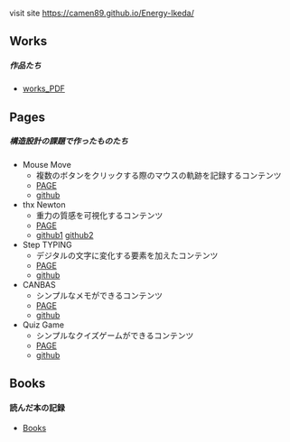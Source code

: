 visit site
https://camen89.github.io/Energy-Ikeda/

## Works  
##### 作品たち  
- [works_PDF](https://drive.google.com/file/d/1k_CPJFxsxfA0FnG3pekyMBntndXVmKeg/view?usp=drive_link)

## Pages
##### 構造設計の課題で作ったものたち  
- Mouse Move    
  - 複数のボタンをクリックする際のマウスの軌跡を記録するコンテンツ  
  - [PAGE](https://camen89.github.io/Mouse-move-redesign/)
  - [github](https://github.com/camen89/Mouse-move-redesign?tab=readme-ov-file)  
- thx Newton  
  - 重力の質感を可視化するコンテンツ  
  - [PAGE](https://camen89.github.io/Gravity_page/)  
  - [github1](https://github.com/camen89/Gravity_page) [github2](https://github.com/camen89/GRAVITY_inside)  
- Step TYPING  
  - デジタルの文字に変化する要素を加えたコンテンツ  
  - [PAGE](https://camen89.github.io/StepTYPING/)  
  - [github](https://github.com/camen89/StepTYPING)  
- CANBAS  
  - シンプルなメモができるコンテンツ  
  - [PAGE](https://camen89.github.io/CANBAS/)  
  - [github](https://github.com/camen89/CANBAS)  
- Quiz Game  
  - シンプルなクイズゲームができるコンテンツ  
  - [PAGE](https://camen89.github.io/quizgame/)  
  - [github](https://github.com/camen89/quizgame)

## Books  
#### 読んだ本の記録  
- [Books](/BOOK/STUDYNOTE.md)  

